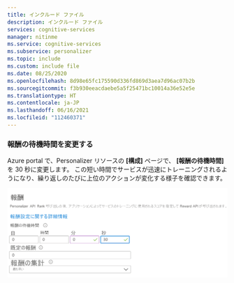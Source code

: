```yaml
---
title: インクルード ファイル
description: インクルード ファイル
services: cognitive-services
manager: nitinme
ms.service: cognitive-services
ms.subservice: personalizer
ms.topic: include
ms.custom: include file
ms.date: 08/25/2020
ms.openlocfilehash: 8d98e65fc175590d336fd869d3aea7d96ac07b2b
ms.sourcegitcommit: f3b930eeacdaebe5a5f25471bc10014a36e52e5e
ms.translationtype: HT
ms.contentlocale: ja-JP
ms.lasthandoff: 06/16/2021
ms.locfileid: "112460371"
---
```

### <a name="change-the-reward-wait-time"></a>報酬の待機時間を変更する

Azure portal で、Personalizer リソースの **[構成]** ページで、 **[報酬の待機時間]** を 30 秒に変更します。 この短い時間でサービスが迅速にトレーニングされるようになり、繰り返しのたびに上位のアクションが変化する様子を確認できます。

![報酬の待機時間を変更する](../media/settings/configure-reward-wait-time.png)
